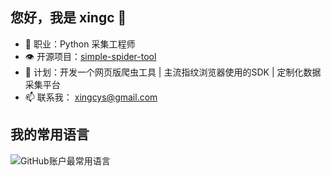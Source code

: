 ## 您好，我是 xingc 👋

- 👨 职业：Python 采集工程师
- 👁️ 开源项目：[simple-spider-tool](https://github.com/xingcweb/simple-spider-tool)
- 🔭 计划：开发一个网页版爬虫工具 | 主流指纹浏览器使用的SDK | 定制化数据采集平台
- 📫 联系我： [xingcys@gmail.com](mailto:xingc<xingcys@gmail.com>)

## 我的常用语言
![GitHub账户最常用语言](https://github-stats.ubrong.com/api/top-langs/?username=xingcweb&layout=compact&theme=tokyonight)
